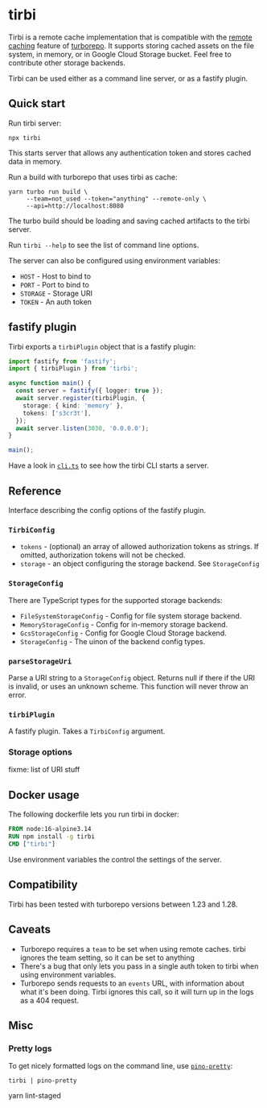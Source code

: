 # tirbi

Tirbi is a remote cache implementation that is compatible with the
[remote caching](https://turborepo.org/docs/core-concepts/remote-caching)
feature of [turborepo](https://turborepo.org). It supports storing cached assets
on the file system, in memory, or in Google Cloud Storage bucket. Feel free to
contribute other storage backends.

Tirbi can be used either as a command line server, or as a fastify plugin.

## Quick start

Run tirbi server:

```shell
npx tirbi
```

This starts server that allows any authentication token and stores cached data
in memory.

Run a build with turborepo that uses tirbi as cache:

```shell
yarn turbo run build \
     --team=not_used --token="anything" --remote-only \
     --api=http://localhost:8080
```

The turbo build should be loading and saving cached artifacts to the tirbi
server.

Run `tirbi --help` to see the list of command line options.

The server can also be configured using environment variables:

- `HOST` - Host to bind to
- `PORT` - Port to bind to
- `STORAGE` - Storage URI
- `TOKEN` - An auth token

## fastify plugin

Tirbi exports a `tirbiPlugin` object that is a fastify plugin:

```typescript
import fastify from 'fastify';
import { tirbiPlugin } from 'tirbi';

async function main() {
  const server = fastify({ logger: true });
  await server.register(tirbiPlugin, {
    storage: { kind: 'memory' },
    tokens: ['s3cr3t'],
  });
  await server.listen(3030, '0.0.0.0');
}

main();
```

Have a look in [`cli.ts`](./src/cli.ts) to see how the tirbi CLI starts a
server.

## Reference

Interface describing the config options of the fastify plugin.

### `TirbiConfig`

- `tokens` - (optional) an array of allowed authorization tokens as strings. If
  omitted, authorization tokens will not be checked.
- `storage` - an object configuring the storage backend. See `StorageConfig`

### `StorageConfig`

There are TypeScript types for the supported storage backends:

- `FileSystemStorageConfig` - Config for file system storage backend.
- `MemoryStorageConfig` - Config for in-memory storage backend.
- `GcsStorageConfig` - Config for Google Cloud Storage backend.
- `StorageConfig` - The uinon of the backend config types.

### `parseStorageUri`

Parse a URI string to a `StorageConfig` object. Returns null if there if the URI
is invalid, or uses an unknown scheme. This function will never throw an error.

### `tirbiPlugin`

A fastify plugin. Takes a `TirbiConfig` argument.

### Storage options

fixme: list of URI stuff

## Docker usage

The following dockerfile lets you run tirbi in docker:

```dockerfile
FROM node:16-alpine3.14
RUN npm install -g tirbi
CMD ["tirbi"]
```

Use environment variables the control the settings of the server.

## Compatibility

Tirbi has been tested with turborepo versions between 1.23 and 1.28.

## Caveats

- Turborepo requires a `team` to be set when using remote caches. tirbi ignores
  the team setting, so it can be set to anything
- There's a bug that only lets you pass in a single auth token to tirbi when
  using environment variables.
- Turborepo sends requests to an `events` URL, with information about what it's
  been doing. Tirbi ignores this call, so it will turn up in the logs as a 404
  request.

## Misc

### Pretty logs

To get nicely formatted logs on the command line, use
[`pino-pretty`](https://github.com/pinojs/pino-pretty):

```shell
tirbi | pino-pretty
```

yarn lint-staged
